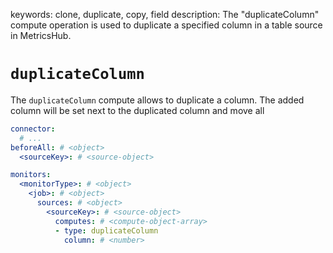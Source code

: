 keywords: clone, duplicate, copy, field
description: The "duplicateColumn" compute operation is used to duplicate a specified column in a table source in MetricsHub.

# `duplicateColumn`

The `duplicateColumn` compute allows to duplicate a column. The added column will be set next to the duplicated column and move all

```yaml
connector:
  # ...
beforeAll: # <object>
  <sourceKey>: # <source-object>

monitors:
  <monitorType>: # <object>
    <job>: # <object>
      sources: # <object>
        <sourceKey>: # <source-object>
          computes: # <compute-object-array>
          - type: duplicateColumn
            column: # <number>
```
